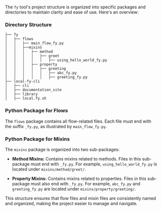 The `fy` tool's project structure is organized into specific packages and directories to maintain clarity and ease of use. Here's an overview:

### Directory Structure
```
├── fy
│   ├── flows
│   │   ├── main_flow_fy.py
│   │   ├──mixins
│   │   │   ├── method
│   │   │   │   ├── greet
│   │   │   │   │   ├── using_hello_world_fy.py
│   │   │   ├── property
│   │   │   │   ├── greeting
│   │   │   │   │   ├── abc_fy.py
│   │   │   │   │   ├── greeting_fy.py
├── local-fy-cli
│   ├── cli
│   ├── documentation_site
│   ├── library
│   ├── local.fy.sh
```

### Python Package for Flows

The `flows` package contains all flow-related files. Each file must end with the suffix `_fy.py`, as illustrated by `main_flow_fy.py`.

### Python Package for Mixins

The `mixins` package is organized into two sub-packages:

- **Method Mixins:** Contains mixins related to methods. Files in this sub-package must end with `_fy.py`. For example, `using_hello_world_fy.py` is located under `mixins/method/greet/`.

- **Property Mixins:** Contains mixins related to properties. Files in this sub-package must also end with `_fy.py`. For example, `abc_fy.py` and `greeting_fy.py` are located under `mixins/property/greeting/`.

This structure ensures that flow files and mixin files are consistently named and organized, making the project easier to manage and navigate.
